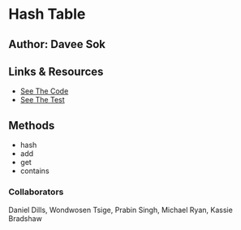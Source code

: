 # Hash Table

## Author: Davee Sok

## Links & Resources

- [See The Code](./hashtable.py)
- [See The Test](../tests/test_hashtable.py)

## Methods

- hash
- add
- get
- contains

### Collaborators

Daniel Dills, Wondwosen Tsige, Prabin Singh, Michael Ryan, Kassie Bradshaw

